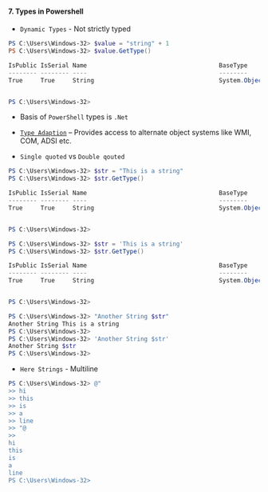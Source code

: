 #### 7. Types in Powershell

- ```Dynamic Types``` - Not strictly typed

```PowerShell
PS C:\Users\Windows-32> $value = "string" + 1
PS C:\Users\Windows-32> $value.GetType()

IsPublic IsSerial Name                                     BaseType
-------- -------- ----                                     --------
True     True     String                                   System.Object


PS C:\Users\Windows-32>
```

- Basis of ```PowerShell``` types is ```.Net```

- [```Type Adaption```](https://blogs.msdn.microsoft.com/besidethepoint/2011/11/22/psobject-and-the-adapted-and-extended-type-systems-ats-and-ets/) – Provides access to alternate object systems like WMI, COM, ADSI etc.

- ```Single quoted``` vs ```Double qouted```

```PowerShell
PS C:\Users\Windows-32> $str = "This is a string"
PS C:\Users\Windows-32> $str.GetType()

IsPublic IsSerial Name                                     BaseType
-------- -------- ----                                     --------
True     True     String                                   System.Object


PS C:\Users\Windows-32>
```

```PowerShell
PS C:\Users\Windows-32> $str = 'This is a string'
PS C:\Users\Windows-32> $str.GetType()

IsPublic IsSerial Name                                     BaseType
-------- -------- ----                                     --------
True     True     String                                   System.Object


PS C:\Users\Windows-32>
```

```PowerShell
PS C:\Users\Windows-32> "Another String $str"
Another String This is a string
PS C:\Users\Windows-32>
PS C:\Users\Windows-32> 'Another String $str'
Another String $str
PS C:\Users\Windows-32>
```

- ```Here Strings``` - Multiline 

```PowerShell
PS C:\Users\Windows-32> @"
>> hi
>> this
>> is
>> a
>> line
>> "@
>>
hi
this
is
a
line
PS C:\Users\Windows-32>
```
